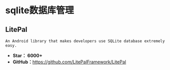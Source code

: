 <!--
 * @Description: 
 * @Author: twp
 * @LastEditors: twp
 * @Date: 2019-04-30 11:23:40
 * @LastEditTime: 2019-04-30 11:31:53
 -->

# sqlite数据库管理

## LitePal

    An Android library that makes developers use SQLite database extremely easy.

* **Star： 6000+**
* **GitHub：**<https://github.com/LitePalFramework/LitePal>
